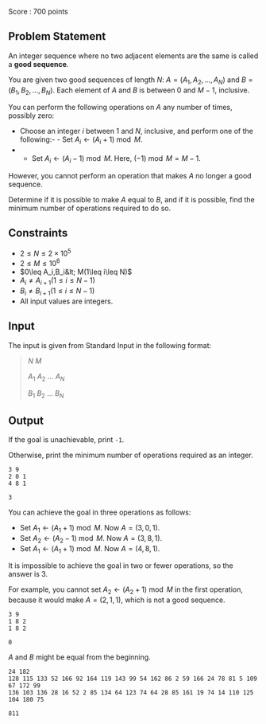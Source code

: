 Score : $700$ points

## Problem Statement

An integer sequence where no two adjacent elements are the same is called a **good sequence**.

You are given two good sequences of length $N$: $A=(A_1,A_2,\dots,A_N)$ and $B=(B_1,B_2,\dots,B_N)$. Each element of $A$ and $B$ is between $0$ and $M-1$, inclusive.

You can perform the following operations on $A$ any number of times, possibly zero:

- Choose an integer $i$ between $1$  and $N$, inclusive, and perform one of the following:-   - Set $A_i \leftarrow (A_i + 1) \bmod M$.
-   - Set $A_i \leftarrow (A_i - 1) \bmod M$. Here, $(-1) \bmod M = M - 1$.

However, you cannot perform an operation that makes $A$ no longer a good sequence.

Determine if it is possible to make $A$ equal to $B$, and if it is possible, find the minimum number of operations required to do so.

## Constraints

- $2 \leq N \leq 2 \times 10^5$
- $2 \leq M \leq 10^6$
- $0\leq A_i,B_i&lt; M(1\leq i\leq N)$
- $A_i\ne A_{i+1}(1\leq i\leq N-1)$
- $B_i\ne B_{i+1}(1\leq i\leq N-1)$
- All input values are integers.

## Input

The input is given from Standard Input in the following format:

> $N$ $M$
> 
> $A_1$ $A_2$ $\dots$ $A_N$
> 
> $B_1$ $B_2$ $\dots$ $B_N$

## Output

If the goal is unachievable, print `-1`.

Otherwise, print the minimum number of operations required as an integer.

```input1
3 9
2 0 1
4 8 1
```

```output1
3
```

You can achieve the goal in three operations as follows:

- Set $A_1 \leftarrow (A_1 + 1) \bmod M$. Now $A = (3, 0, 1)$.
- Set $A_2 \leftarrow (A_2 - 1) \bmod M$. Now $A = (3, 8, 1)$.
- Set $A_1 \leftarrow (A_1 + 1) \bmod M$. Now $A = (4, 8, 1)$.

It is impossible to achieve the goal in two or fewer operations, so the answer is 3.

For example, you cannot set $A_2 \leftarrow (A_2 + 1) \bmod M$ in the first operation, because it would make $A = (2, 1, 1)$, which is not a good sequence.

```input2
3 9
1 8 2
1 8 2
```

```output2
0
```

$A$ and $B$ might be equal from the beginning.

```input3
24 182
128 115 133 52 166 92 164 119 143 99 54 162 86 2 59 166 24 78 81 5 109 67 172 99
136 103 136 28 16 52 2 85 134 64 123 74 64 28 85 161 19 74 14 110 125 104 180 75
```

```output3
811
```